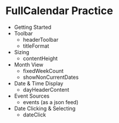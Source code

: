 # FullCalendar Practice

- Getting Started
- Toolbar
  - headerToolbar
  - titleFormat
- Sizing
  - contentHeight
- Month View
  - fixedWeekCount
  - showNonCurrentDates
- Date & Time Display
  - dayHeaderContent
- Event Sources
  - events (as a json feed)
- Date Clicking & Selecting
  - dateClick
